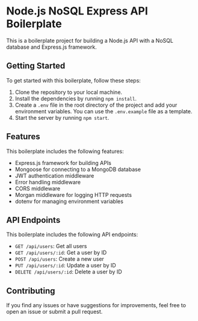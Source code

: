 # Node.js NoSQL Express API Boilerplate

This is a boilerplate project for building a Node.js API with a NoSQL database and Express.js framework.


## Getting Started

To get started with this boilerplate, follow these steps:

1. Clone the repository to your local machine.
2. Install the dependencies by running `npm install`.
3. Create a `.env` file in the root directory of the project and add your environment variables. You can use the `.env.example` file as a template.
4. Start the server by running `npm start`.

## Features

This boilerplate includes the following features:

- Express.js framework for building APIs
- Mongoose for connecting to a MongoDB database
- JWT authentication middleware
- Error handling middleware
- CORS middleware
- Morgan middleware for logging HTTP requests
- dotenv for managing environment variables

## API Endpoints

This boilerplate includes the following API endpoints:

- `GET /api/users`: Get all users
- `GET /api/users/:id`: Get a user by ID
- `POST /api/users`: Create a new user
- `PUT /api/users/:id`: Update a user by ID
- `DELETE /api/users/:id`: Delete a user by ID

## Contributing

If you find any issues or have suggestions for improvements, feel free to open an issue or submit a pull request.
